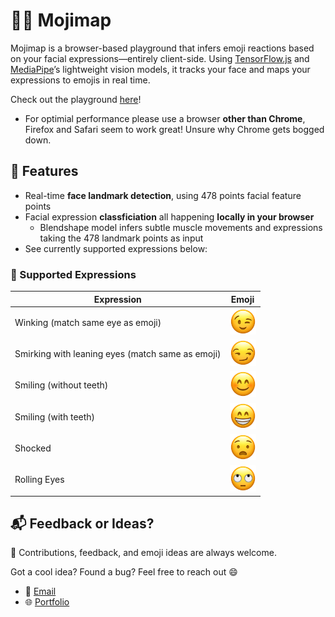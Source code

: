 # 😶‍🌫️ Mojimap

Mojimap is a browser-based playground that infers emoji reactions based on your facial expressions—entirely client-side. Using [TensorFlow.js](https://github.com/tensorflow/tfjs-models/tree/master/face-landmarks-detection) and [MediaPipe](https://ai.google.dev/edge/mediapipe/solutions/vision/face_landmarker)’s lightweight vision models, it tracks your face and maps your expressions to emojis in real time.

Check out the playground [here](https://mojimap.netlify.app/)!
- For optimial performance please use a browser **other than Chrome**, Firefox and Safari seem to work great! Unsure why Chrome gets bogged down.


## 🚀 Features

- Real-time **face landmark detection**, using 478 points facial feature points
- Facial expression **classficiation** all happening **locally in your browser**
  - Blendshape model infers subtle muscle movements and expressions taking the 478 landmark points as input
- See currently supported expressions below:


### 🧠 Supported Expressions

| Expression                                       | Emoji                                                    |
|--------------------------------------------------|----------------------------------------------------------|
| Winking (match same eye as emoji)                | <img src="./src/emojis/winking.png" width="42" />        |
| Smirking with leaning eyes (match same as emoji) | <img src="./src/emojis/smirking.png" width="42" />       |
| Smiling (without teeth)                          | <img src="./src/emojis/smiling_closed.png" width="42" /> |
| Smiling (with teeth)                             | <img src="./src/emojis/smiling_teeth.png" width="42" />  | 
| Shocked                                          | <img src="./src/emojis/shocked.png" width="42" />        | 
| Rolling Eyes                                     | <img src="./src/emojis/rolling_eyes.png" width="42" />   |


## 📬 Feedback or Ideas?
🙌 Contributions, feedback, and emoji ideas are always welcome.

Got a cool idea? Found a bug? Feel free to reach out 😄

- 📧 [Email](mailto:tj.ayoub@gmail.com)
- 🌐 [Portfolio](https://www.tjoab.com/)
